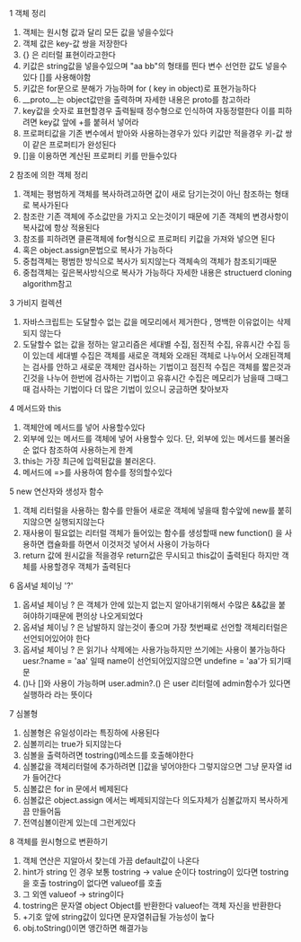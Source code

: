 1 객체 정리

1. 객체는 원시형 값과 달리 모든 값을 넣을수있다
2. 객체 값은 key-값 쌍을 저장한다
3. {} 은 리터럴 표현이라고한다
4. 키값은 string값을 넣을수있으며 "aa bb"의 형태를 띈다 변수 선언한 값도 넣을수있다 []를 사용해야함
5. 키값은 for문으로 분해가 가능하며 for ( key in object)로 표현가능하다
6. __proto__는 object값만을 출력하며 자세한 내용은 proto를 참고하라
7. key값을 숫자로 표현할경우 출력될때 정수형으로 인식하여 자동정렬한다 이를 피하려면 key값 앞에 +를 붙혀서 넣어라
8. 프로퍼티값을 기존 변수에서 받아와 사용하는경우가 있다 키값만 적을경우 키-값 쌍이 같은 프로퍼티가 완성된다
9. []을 이용하면 계산된 프로퍼티 키를 만들수있다 

2 참조에 의한 객체 정리

1. 객체는 평범하게 객체를 복사하려고하면 값이 새로 담기는것이 아닌 참조하는 형태로 복사가된다
2. 참조란 기존 객체에 주소값만을 가지고 오는것이기 때문에 기존 객체의 변경사항이 복사값에 항상 적용된다
3. 참조를 피하려면 클론객체에 for형식으로 프로퍼티 키값을 가져와 넣으면 된다
4. 혹은 object.assign문법으로 복사가 가능하다
5. 중첩객체는 평범한 방식으로 복사가 되지않는다 객체속의 객체가 참조되기때문
6. 중첩객체는 깊은복사방식으로 복사가 가능하다 자세한 내용은 structuerd cloning algorithm참고

3 가비지 컬렉션
1. 자바스크립트는 도달할수 없는 값을 메모리에서 제거한다 , 명백한 이유없이는 삭제되지 않는다
2. 도달할수 없는 값을 정하는 알고리즘은 세대별 수집, 점진적 수집, 유휴시간 수집 등이 있는데
세대별 수집은 객체를 새로운 객체와 오래된 객체로 나누어서 오래된객체는 검사를 안하고 새로운 객체만 검사하는 기법이고
점진적 수집은 객체를 짧은것과 긴것을 나누어 한번에 검사하는 기법이고
유휴시간 수집은 메모리가 남을때 그때그때 검사하는 기법이다
더 많은 기법이 있으니 궁금하면 찾아보자


4 메서드와 this
1. 객체안에 메서드를 넣어 사용할수있다
2. 외부에 있는 메서드를 객체에 넣어 사용할수 있다. 단, 외부에 있는 메서드를 불러올순 없다 참조하여 사용하는게 한계
3. this는 가장 최근에 입력된값을 불러온다.
4. 메서드에 =>를 사용하여 함수를 정의할수있다 

5 new 연산자와 생성자 함수
1. 객체 리터럴을 사용하는 함수를 만들어 새로운 객체에 넣을때 함수앞에 new를 붙히지않으면 실행되지않는다
2. 재사용이 필요없는 리터럴 객체가 들어있는 함수를 생성할때 new function() 을 사용하면 캡슐화를 하면서 이것저것 넣어서 사용이 가능하다
3. return 값에 원시값을 적을경우 return값은 무시되고 this값이 출력된다 하지만 객체를 사용할경우 객체가 출력된다

6 옵셔널 체이닝 '?'
1. 옵셔널 체이닝 ? 은 객체가 안에 있는지 없는지 알아내기위해서 수많은 &&값을 붙혀야하기때문에 편의상 나오게되었다
2. 옵셔널 체이닝 ? 은 남발하지 않는것이 좋으며 가장 첫번째로 선언할 객체리터럴은 선언되어있어야 한다
3. 옵셔널 체이닝 ? 은 읽기나 삭제에는 사용가능하지만 쓰기에는 사용이 불가능하다 uesr.?name = 'aa' 일때 name이 선언되어있지않으면 undefine = 'aa'가 되기때문
4. ()나 []와 사용이 가능하며 user.admin?.() 은 user 리터럴에 admin함수가 있다면 실행하라 라는 뜻이다


7 심볼형
1. 심볼형은 유일성이라는 특징하에 사용된다
2. 심볼끼리는 true가 되지않는다
3. 심볼을 출력하려면 tostring()메소드를 호출해야한다
4. 심볼값을 객체리터럴에 추가하려면 []값을 넣어야한다 그렇지않으면 그냥 문자열 id가 들어간다
5. 심볼값은 for in 문에서 베제된다
6. 심볼값은 object.assign 에서는 베제되지않는다 의도자체가 심볼값까지 복사하게끔 만들어둠
7. 전역심볼이란게 있는데 그런게있다

8 객체를 원시형으로 변환하기
1. 객체 연산은 지알아서 찾는데 가끔 default값이 나온다
2. hint가 string 인 경우 보통 tostring -> value 순이다 tostring이 있다면 tostring을 호출 tostring이 없다면 valueof를 호출
3. 그 외엔 valueof -> string이다
4. tostring은 문자열 object Object를 반환한다 valueof는 객체 자신을 반환한다
5. +기호 앞에 string값이 있다면 문자열취급될 가능성이 높다
6. obj.toString()이면 앵간하면 해결가능




